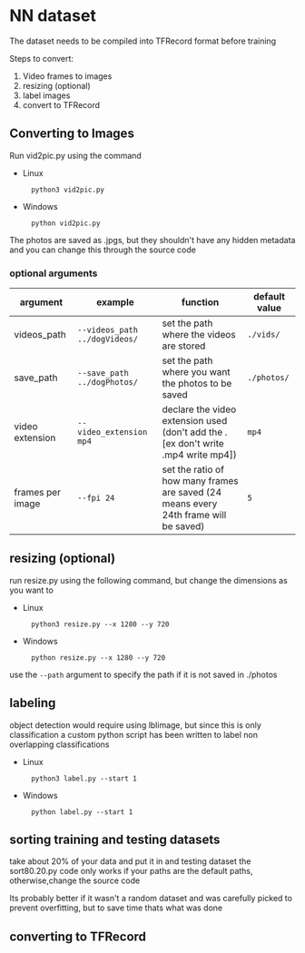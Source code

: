 # NN dataset

The dataset needs to be compiled into TFRecord format before training

Steps to convert:

1. Video frames to images
2. resizing (optional)
3. label images
4. convert to TFRecord

## Converting to Images

Run vid2pic.py using the command

- Linux

        python3 vid2pic.py   
- Windows

        python vid2pic.py

The photos are saved as .jpgs, but they shouldn't have any hidden metadata and you can change this through the source code

### optional arguments

argument| example | function | default value
--|-------------------|--|--
videos_path | `--videos_path ../dogVideos/` | set the path where the videos are stored | `./vids/`
save_path | `--save_path ../dogPhotos/` | set the path where you want the photos to be saved | `./photos/`
video extension | `--video_extension mp4` | declare the video extension used (don't add the . [ex don't write .mp4 write mp4]) | `mp4`
frames per image | `--fpi 24` | set the ratio of how many frames are saved (24 means every 24th frame will be saved) | `5`

## resizing (optional)

run resize.py using the following command, but change the dimensions as you want to

- Linux

        python3 resize.py --x 1280 --y 720
- Windows

        python resize.py --x 1280 --y 720

use the `--path` argument to specify the path if it is not saved in ./photos

## labeling

object detection would require using lblimage, but since this is only classification a custom python script has been written to label non overlapping classifications

- Linux

        python3 label.py --start 1
- Windows

        python label.py --start 1

## sorting training and testing datasets

take about 20% of your data and put it in and testing dataset
the sort80.20.py code only works if your paths are the default paths, otherwise,change the source code

Its probably better if it wasn't a random dataset and was carefully picked to prevent overfitting, but to save time thats what was done

## converting to TFRecord

